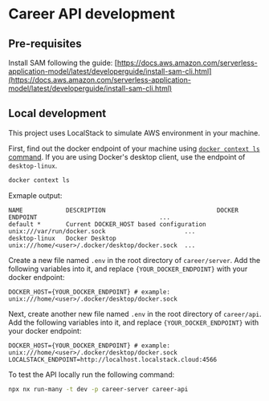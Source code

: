# Career API development

## Pre-requisites

Install SAM following the guide: [https://docs.aws.amazon.com/serverless-application-model/latest/developerguide/install-sam-cli.html](https://docs.aws.amazon.com/serverless-application-model/latest/developerguide/install-sam-cli.html)

## Local development

This project uses LocalStack to simulate AWS environment in your machine.

First, find out the docker endpoint of your machine using [`docker context ls` command](https://docs.docker.com/engine/context/working-with-contexts/). If you are using Docker's desktop client, use the endpoint of `desktop-linux`.

```bash
docker context ls
```

Exmaple output:

```console
NAME            DESCRIPTION                               DOCKER ENDPOINT                                  ...
default *       Current DOCKER_HOST based configuration   unix:///var/run/docker.sock                      ...
desktop-linux   Docker Desktop                            unix:///home/<user>/.docker/desktop/docker.sock  ...
```

Create a new file named `.env` in the root directory of `career/server`.
Add the following variables into it, and replace `{YOUR_DOCKER_ENDPOINT}` with your docker endpoint:

```env
DOCKER_HOST={YOUR_DOCKER_ENDPOINT} # example: unix:///home/<user>/.docker/desktop/docker.sock
```

Next, create another new file named `.env` in the root directory of `career/api`.
Add the following variables into it, and replace `{YOUR_DOCKER_ENDPOINT}` with your docker endpoint:

```env
DOCKER_HOST={YOUR_DOCKER_ENDPOINT} # example: unix:///home/<user>/.docker/desktop/docker.sock
LOCALSTACK_ENDPOINT=http://localhost.localstack.cloud:4566
```

To test the API locally run the following command:

```bash
npx nx run-many -t dev -p career-server career-api
```
